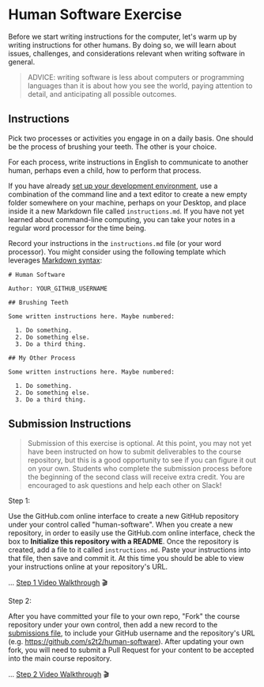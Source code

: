 # Human Software Exercise

Before we start writing instructions for the computer, let's warm up by writing instructions for other humans. By doing so, we will learn about issues, challenges, and considerations relevant when writing software in general.

> ADVICE: writing software is less about computers or programming languages than it is about how you see the world, paying attention to detail, and anticipating all possible outcomes.

## Instructions

Pick two processes or activities you engage in on a daily basis. One should be the process of brushing your teeth. The other is your choice.

For each process, write instructions in English to communicate to another human, perhaps even a child, how to perform that process.

If you have already [set up your development environment](/exercises/dev-environment-setup/exercise.md), use a combination of the command line and a text editor to create a new empty folder somewhere on your machine, perhaps on your Desktop, and place inside it a new Markdown file called `instructions.md`. If you have not yet learned about command-line computing, you can take your notes in a regular word processor for the time being.

Record your instructions in the `instructions.md` file (or your word processor). You might consider using the following template which leverages [Markdown syntax](https://guides.github.com/pdfs/markdown-cheatsheet-online.pdf):

    # Human Software

    Author: YOUR_GITHUB_USERNAME

    ## Brushing Teeth

    Some written instructions here. Maybe numbered:

      1. Do something.
      2. Do something else.
      3. Do a third thing.

    ## My Other Process

    Some written instructions here. Maybe numbered:

      1. Do something.
      2. Do something else.
      3. Do a third thing.

## Submission Instructions

> Submission of this exercise is optional. At this point, you may not yet have been instructed on how to submit deliverables to the course repository, but this is a good opportunity to see if you can figure it out on your own. Students who complete the submission process before the beginning of the second class will receive extra credit. You are encouraged to ask questions and help each other on Slack!

Step 1:

Use the GitHub.com online interface to create a new GitHub repository under your control called "human-software". When you create a new repository, in order to easily use the GitHub.com online interface, check the box to **Initialize this repository with a README**. Once the repository is created, add a file to it called `instructions.md`. Paste your instructions into that file, then save and commit it. At this time you should be able to view your instructions online at your repository's URL.

... [Step 1 Video Walkthrough](https://youtu.be/DT1d3vQ9kHM) :clapper:

Step 2:

After you have committed your file to your own repo, "Fork" the course repository under your own control, then add a new record to the [submissions file](submissions.csv), to include your GitHub username and the repository's URL (e.g. https://github.com/s2t2/human-software). After updating your own fork, you will need to submit a Pull Request for your content to be accepted into the main course repository.

... [Step 2 Video Walkthrough](https://youtu.be/TKEEwue1BV0) :clapper:
